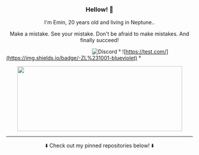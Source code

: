 <h3 align="center">Hellow! 👋</h3>  

<p align="center">I'm Emin, 20 years old and living in Neptune..</p>   
<p align="center">Make a mistake. See your mistake. Don't be afraid to make mistakes. And finally succeed!</p>   

&nbsp;&nbsp;&nbsp;&nbsp;&nbsp;&nbsp;&nbsp;&nbsp;&nbsp;&nbsp;&nbsp;&nbsp;&nbsp;&nbsp;&nbsp;&nbsp;&nbsp;&nbsp;&nbsp;&nbsp;&nbsp;&nbsp;&nbsp;&nbsp;&nbsp;&nbsp;&nbsp;&nbsp;&nbsp;&nbsp;&nbsp;&nbsp;&nbsp;&nbsp;&nbsp;&nbsp;&nbsp;&nbsp;&nbsp;&nbsp;&nbsp;&nbsp;&nbsp;&nbsp;&nbsp;&nbsp;&nbsp;&nbsp;&nbsp;&nbsp;&nbsp;&nbsp;&nbsp;&nbsp;&nbsp;&nbsp;&nbsp;&nbsp;
![Discord](https://img.shields.io/badge/-ZL%231001-blueviolet) °
![https://test.com/](https://img.shields.io/badge/-ZL%231001-blueviolet) °
<p align="center">
  <img width="445" height="175" src="https://github-readme-stats.vercel.app/api?username=1eminozlu&show_icons=true&theme=dracula&include_all_commits=true&count_private=true">
</p>
  
---
<p align="center">⬇️ Check out my pinned repositories below! ⬇️</p>
